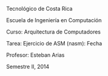 

Tecnológico de Costa Rica

Escuela de Ingeniería en Computación

Curso: Arquitectura de Computadores

Tarea: Ejercicio de ASM (nasm): Fecha

Profesor: Esteban Arias

Semestre II, 2014
